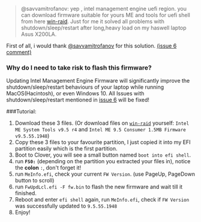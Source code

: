 
> @savvamitrofanov: yep , intel management engine uefi region. you can download firmware suitable for yours ME and tools for uefi shell from here [win-raid](http://www.win-raid.com/t596f39-Intel-Management-Engine-Drivers-Firmware-amp-System-Tools.html).
Just for me it solved all problems with shutdown/sleep/restart after long,heavy load on my haswell laptop Asus X200LA.

First of all, i would thank [@savvamitrofanov](https://github.com/savvamitrofanov) for this solution. [(issue 6 comment)](https://github.com/Kaijun/Acer-V5-573G-Hackintosh/issues/6#issuecomment-225346907)

### Why do I need to take risk to flash this firmware?
Updating Intel Management Engine Firmware will significantly improve the shutdown/sleep/restart behaviours of your laptop while running MacOS(Hacintosh), or even Windows 10. All Issues with shutdown/sleep/restart mentioned in [issue 6](https://github.com/Kaijun/Acer-V5-573G-Hackintosh/issues/6) will be fixed!

###Tutorial:

1. Download these 3 files. (Or download files on [`win-raid`](http://www.win-raid.com/t596f39-Intel-Management-Engine-Drivers-Firmware-amp-System-Tools.html) yourself: `Intel ME System Tools v9.5 r4`  and `Intel ME 9.5 Consumer 1.5MB Firmware v9.5.55.1948`)
2. Copy these 3 files to your favourite partition, I just copied it into my EFI partition easily which is the first partition.
3. Boot to Clover, you will see a small button named `boot into efi shell`.
4. run **`FS0:`** (depending on the partition you extracted your files in), notice the **colon** `:`, don't forget it!
5. run `MeInfo.efi`, check your current `FW Version`. (use PageUp, PageDown button to scroll)
6. run `FwUpdLcl.efi -F fw.bin` to flash the new firmware and wait till it finished.
7. Reboot and enter `efi shell` again, run `MeInfo.efi`, check if `FW Version` was successfully updated to `9.5.55.1948`
8. Enjoy!
